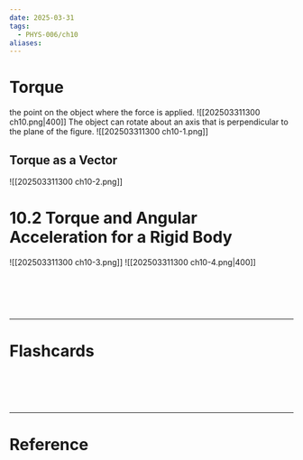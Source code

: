 ```yaml
---
date: 2025-03-31
tags:
  - PHYS-006/ch10
aliases:
---
```

# Torque
the point on the object where the force is applied.
![[202503311300 ch10.png|400]]
The object can rotate about an axis that is perpendicular to the plane of the figure.
![[202503311300 ch10-1.png]]

## Torque as a Vector
![[202503311300 ch10-2.png]]

# 10.2 Torque and Angular Acceleration for a Rigid Body

![[202503311300 ch10-3.png]]
![[202503311300 ch10-4.png|400]]




# ‌
---
# Flashcards


# ‌
---
# Reference
